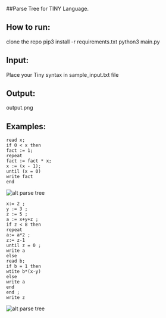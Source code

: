  ##Parse Tree for TINY Language.

## How to run:
clone the repo
pip3 install -r requirements.txt
python3 main.py

## Input:
Place your Tiny syntax in sample_input.txt file

## Output:
output.png

## Examples:

```
read x; 
if 0 < x then 
fact := 1;
repeat
fact := fact * x;
x := (x - 1);
until (x = 0)
write fact
end
```
![alt parse tree](https://drive.google.com/open?id=15fWXpxm8cSFCn1wy-yfvwLqyF8KM5MzG)
```
x:= 2 ;
y := 3 ;
z := 5 ;
a := x+y+z ;
if z < 8 then
repeat
a:= a*2 ;
z:= z-1 
until z = 0 ;
write a
else
read b;
if b = 1 then
wtite b*(x-y)
else
write a 
end
end ;
write z
```
![alt parse tree](https://drive.google.com/open?id=1xJXOa5n9xj1GGGfUC8P0nun6Y6DuRC-x)
